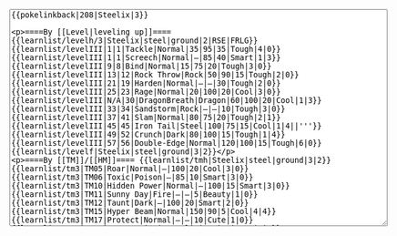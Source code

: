 </p><textarea readonly="" accesskey="," id="wpTextbox1" cols="80" rows="25" style="" class="mw-editfont-monospace" lang="en" dir="ltr" name="wpTextbox1">{{pokelinkback|208|Steelix|3}}

====By [[Level|leveling up]]====
{{learnlist/levelh/3|Steelix|steel|ground|2|RSE|FRLG}}
{{learnlist/levelIII|1|1|Tackle|Normal|35|95|35|Tough|4|0}}
{{learnlist/levelIII|1|1|Screech|Normal|—|85|40|Smart|1|3}}
{{learnlist/levelIII|9|8|Bind|Normal|15|75|20|Tough|3|0}}
{{learnlist/levelIII|13|12|Rock Throw|Rock|50|90|15|Tough|2|0}}
{{learnlist/levelIII|21|19|Harden|Normal|—|—|30|Tough|2|0}}
{{learnlist/levelIII|25|23|Rage|Normal|20|100|20|Cool|3|0}}
{{learnlist/levelIII|N/A|30|DragonBreath|Dragon|60|100|20|Cool|1|3}}
{{learnlist/levelIII|33|34|Sandstorm|Rock|—|—|10|Tough|3|0}}
{{learnlist/levelIII|37|41|Slam|Normal|80|75|20|Tough|2|1}}
{{learnlist/levelIII|45|45|Iron Tail|Steel|100|75|15|Cool|1|4||'''}}
{{learnlist/levelIII|49|52|Crunch|Dark|80|100|15|Tough|1|4}}
{{learnlist/levelIII|57|56|Double-Edge|Normal|120|100|15|Tough|6|0}}
{{learnlist/levelf|Steelix|steel|ground|3|2}}

====By [[TM]]/[[HM]]====
{{learnlist/tmh|Steelix|steel|ground|3|2}}
{{learnlist/tm3|TM05|Roar|Normal|—|100|20|Cool|3|0}}
{{learnlist/tm3|TM06|Toxic|Poison|—|85|10|Smart|3|0}}
{{learnlist/tm3|TM10|Hidden Power|Normal|—|100|15|Smart|3|0}}
{{learnlist/tm3|TM11|Sunny Day|Fire|—|—|5|Beauty|1|0}}
{{learnlist/tm3|TM12|Taunt|Dark|—|100|20|Smart|2|0}}
{{learnlist/tm3|TM15|Hyper Beam|Normal|150|90|5|Cool|4|4}}
{{learnlist/tm3|TM17|Protect|Normal|—|—|10|Cute|1|0}}
{{learnlist/tm3|TM21|Frustration|Normal|—|100|20|Cute|1|0}}
{{learnlist/tm3|TM23|Iron Tail|Steel|100|75|15|Cool|1|4||'''}}
{{learnlist/tm3|TM26|Earthquake|Ground|100|100|10|Tough|1|3||'''}}
{{learnlist/tm3|TM27|Return|Normal|—|100|20|Cute|1|0}}
{{learnlist/tm3|TM28|Dig|Ground|60|100|10|Smart|1|0||'''}}
{{learnlist/tm3|TM32|Double Team|Normal|—|—|15|Cool|2|0}}
{{learnlist/tm3|TM37|Sandstorm|Rock|—|—|10|Tough|3|0}}
{{learnlist/tm3|TM39|Rock Tomb|Rock|50|80|10|Smart|3|0}}
{{learnlist/tm3|TM41|Torment|Dark|—|100|15|Tough|2|0}}
{{learnlist/tm3|TM42|Facade|Normal|70|100|20|Cute|2|0}}
{{learnlist/tm3|TM43|Secret Power|Normal|70|100|20|Smart|1|0}}
{{learnlist/tm3|TM44|Rest|Psychic|—|—|10|Cute|2|0}}
{{learnlist/tm3|TM45|Attract|Normal|—|100|15|Cute|2|0}}
{{learnlist/tm3|HM01|Cut|Normal|50|95|30|Cool|2|1}}
{{learnlist/tm3|HM04|Strength|Normal|80|100|15|Tough|2|1}}
{{learnlist/tm3|HM06|Rock Smash|Fighting|20|100|15|Tough|1|0}}
{{learnlist/tmf|Steelix|steel|ground|3|2}}

====By {{pkmn|breeding}}====
{{learnlist/breedh|Steelix|steel|ground|3|2}}
{{learnlist/breed3|{{MSP/3|185|Sudowoodo}}{{MSP/3|299|Nosepass}}|Block|Normal|—|—|5|Cute|2|0}}
{{learnlist/breed3|{{MSP/3|074|Geodude}}{{MSP/3|075|Graveler}}{{MSP/3|076|Golem}}|Explosion|Normal|250|100|5|Beauty|8|0}}
{{learnlist/breed3|{{MSP/3|185|Sudowoodo}}|Flail|Normal|—|100|15|Cute|1|0}}
{{learnlist/breed3|{{MSP/3|185|Sudowoodo}}{{MSP/3|299|Nosepass}}|Rock Slide|Rock|75|90|10|Tough|1|3}}
{{learnlist/breedf|Steelix|steel|ground|3|2}}

====By [[Move Tutor|tutoring]]====
{{learnlist/tutorh|Steelix|steel|ground|3|2}}
{{learnlist/tutor3|Body Slam|Normal|85|100|15|Tough|1|4|||yes|yes|yes}}
{{learnlist/tutor3|Defense Curl|Normal|—|—|40|Cute|2|0|||no|yes|no}}
{{learnlist/tutor3|Double-Edge|Normal|120|100|15|Tough|6|0|||yes|yes|yes}}
{{learnlist/tutor3|Endure|Normal|—|—|10|Tough|2|0|||no|yes|no}}
{{learnlist/tutor3|Explosion|Normal|250|100|5|Beauty|8|0|||yes|yes|no}}
{{learnlist/tutor3|Mimic|Normal|—|—|10|Cute|1|0|||yes|yes|yes}}
{{learnlist/tutor3|Mud-Slap|Ground|20|100|10|Cute|2|1||'''|no|yes|no}}
{{learnlist/tutor3|Rock Slide|Rock|75|90|10|Tough|1|3|||yes|yes|no}}
{{learnlist/tutor3|Rollout|Rock|30|90|20|Tough|3|0|||no|yes|no}}
{{learnlist/tutor3|Selfdestruct|Normal|200|100|5|Beauty|8|0|||no|no|yes}}
{{learnlist/tutor3|Sleep Talk|Normal|—|—|10|Cute|3|0|||no|yes|no}}
{{learnlist/tutor3|Snore|Normal|40|100|15|Cute|4|0|||no|yes|no}}
{{learnlist/tutor3|Substitute|Normal|—|—|10|Smart|2|0|||yes|yes|yes}}
{{learnlist/tutor3|Swagger|Normal|—|90|15|Cute|2|0|||no|yes|yes}}
{{learnlist/tutorf|Steelix|steel|ground|3|2}}

====By a prior [[evolution]]====
{{Learnlist/prevoh|Steelix|Steel|Ground|3|2}}
{{Learnlist/prevo3|095|Onix|||||Sand Tomb|Ground|15|70|15|Smart|3|0|'''}}
{{Learnlist/prevof|Steelix|Steel|Ground|3|2}}

[[fr:Steelix/Génération 3]]
[[it:Steelix/Mosse apprese in terza generazione]]
[[ja:ハガネール/第六世代以前のおぼえるわざ]]
[[zh:大钢蛇/第三世代招式表]]
